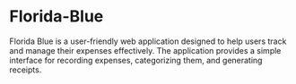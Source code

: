# Florida-Blue
Florida Blue is a user-friendly web application designed to help users track and manage their expenses effectively. The application provides a simple interface for recording expenses, categorizing them, and generating receipts.
